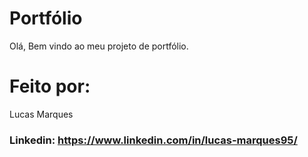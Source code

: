 # Portfólio 
Olá, Bem vindo ao meu projeto de portfólio.

# Feito por:
Lucas Marques

### Linkedin: https://www.linkedin.com/in/lucas-marques95/
